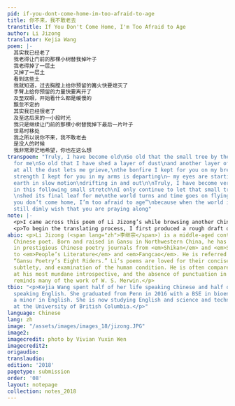 ```yaml
---
pid: if-you-dont-come-home-im-too-afraid-to-age
title: 你不来，我不敢老去
transtitle: If You Don't Come Home, I'm Too Afraid to Age
author: Li Jizong
translator: Kejia Wang
poem: |-
  其实我已经老了
  我老得让门前的那棵小树替我掉叶子
  我老得掉了一层土
  又掉了一层土
  看到这些土
  我就知道，过去胸膛上给你预留的篝火快要熄灭了
  手臂上给你预留的力量快要离开了
  及至双眼，开始看什么都是缓慢的
  飘忽不定的
  其实我已经很老了
  及至这后来的一小段时光
  我只是继续让门前的那棵小树替我掉下最后一片叶子
  世易时移处
  我之所以说你不来，我不敢老去
  是没人的时候
  我非常渺茫地希望，你也在这么想
transpoem: "Truly, I have become old\nSo old that the small tree by the door is shedding
  for me\nSo old that I have shed a layer of dust\nand another layer of dust\n\nGazing
  at all the dust lets me grieve,\nthe bonfire I kept for you on my breast is dying\nthe
  strength I kept for you in my arms is departing\n— my eyes are starting to see the
  earth in slow motion\ndrifting in and out\n\nTruly, I have become very old\n— even
  in this following small stretch\nI only continue to let that small tree by the door
  \nshed its final leaf for me\nthe world turns and time goes on flying\n\nI say “if
  you don’t come home, I’m too afraid to age”\nbecause when the world is alone\nI
  still dimly wish that you are praying along"
note: |-
  <p>I came across this poem of Li Jizong’s while browsing another Chinese amateur translator’s blog (<span lang="zh">黎历</span>/Lily) and was immediately struck by its lyricism and theme. As an international student living far away from home, I was touched by the melancholy of the (implied) parental speaker of the poem, especially since the poem was composed in my mother tongue. I want to bring this poem to Penn because I want to remind everyone in the Penn community of their aging parents and how they may miss us — even if the parent-child relationship is fraught, as it often turns out to be and often for good reason.</p>
  <p>To begin the translating process, I first produced a rough draft on my own, then compared it to the other translator Lily’s work. I anguished over “truly” versus “really” and “actually,” I anguished over the parallel structures in the original poem, I anguished over the long lines and over the use of time. The Chinese language’s employment of past and future tenses is quite ambiguous and I chose to value clarity over retaining the multitude of potential meanings. I owe my translation of line 14 (“the world turns and time goes on flying”) to Lily. The original Chinese has five characters (“world / change / time / move / location”) but Lily’s interpretation (“while the world is changing and time is flying”) reminded me of W. S. Merwin’s “Unknown Age” (“the bird lies still while the light goes on flying”), one of my favorite English-language poems, and gave me the inspiration to come up with my own translation of the line.</p>
abio: <p>Li Jizong (<span lang="zh">李继宗</span>) is a middle-aged contemporary Hui
  Chinese poet. Born and raised in Gansu in Northwestern China, he has been published
  in prestigious Chinese poetry journals from <em>Shikan</em> and <em>Shanhua</em>
  to <em>People’s Literature</em> and <em>Fangcao</em>. He is referred to as one of
  “Gansu Poetry’s Eight Riders.” Li’s poems are loved for their conciseness, lyricism,
  subtlety, and examination of the human condition. He is often compared to Li Bai
  at his most mundane introspective, and the absence of punctuation in his poetry
  reminds many of the work of W. S. Merwin.</p>
tbio: "<p>Kejia Wang spent half of her life speaking Chinese and half of her life
  speaking English. She graduated from Penn in 2016 with a BSE in bioengineering and
  a minor in English. She is now studying English and science and technology studies
  at the University of British Columbia.</p>"
language: Chinese
lang: zh
image: "/assets/images/images_18/jizong.JPG"
image2:
imagecredit: photo by Vivian Yuxin Wen
imagecredit2:
origaudio:
translaudio:
edition: '2018'
pagetype: submission
order: '08'
layout: notepage
collection: notes_2018
---
```

